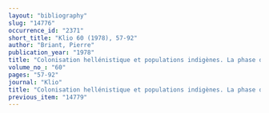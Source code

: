 ```yaml
---
layout: "bibliography"
slug: "14776"
occurrence_id: "2371"
short_title: "Klio 60 (1978), 57-92"
author: "Briant, Pierre"
publication_year: "1978"
title: "Colonisation hellénistique et populations indigènes. La phase d´installation"
volume_no_: "60"
pages: "57-92"
journal: "Klio"
title: "Colonisation hellénistique et populations indigènes. La phase d´installation"
previous_item: "14779"
---
```

